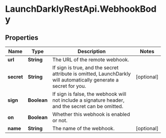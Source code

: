 # LaunchDarklyRestApi.WebhookBody

## Properties
Name | Type | Description | Notes
------------ | ------------- | ------------- | -------------
**url** | **String** | The URL of the remote webhook. | 
**secret** | **String** | If sign is true, and the secret attribute is omitted, LaunchDarkly will automatically generate a secret for you. | [optional] 
**sign** | **Boolean** | If sign is false, the webhook will not include a signature header, and the secret can be omitted. | 
**on** | **Boolean** | Whether this webhook is enabled or not. | 
**name** | **String** | The name of the webhook. | [optional] 


